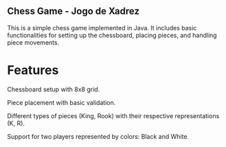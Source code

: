 ## Chess Game - Jogo de Xadrez

This is a simple chess game implemented in Java. It includes basic functionalities for setting up the chessboard, placing pieces, and handling piece movements.

# Features

Chessboard setup with 8x8 grid.

Piece placement with basic validation.

Different types of pieces (King, Rook) with their respective representations (K, R).

Support for two players represented by colors: Black and White.

